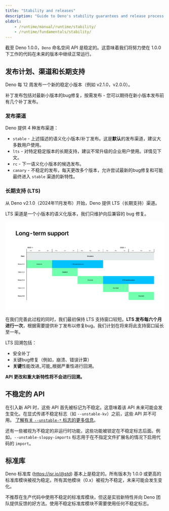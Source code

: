 ```yaml
---
title: "Stability and releases"
description: "Guide to Deno's stability guarantees and release process. Covering release channels, long-term support (LTS), unstable features, versioning policy, and how Deno maintains backward compatibility."
oldUrl:
    - /runtime/manual/runtime/stability/
    - /runtime/fundamentals/stability/
---
```


截至 Deno 1.0.0，`Deno` 命名空间 API 是稳定的。这意味着我们将努力使在 1.0.0 下工作的代码在未来的版本中继续正常运行。

## 发布计划、渠道和长期支持

Deno 每 12 周发布一个新的稳定小版本（例如 v2.1.0，v2.0.0）。

补丁发布包括对最新小版本的bug修复，按需发布 - 您可以期待在新小版本发布前有几个补丁发布。

### 发布渠道

Deno 提供 4 种发布渠道：

- `stable` - 上述描述的语义化小版本/补丁发布。这是**默认**的发布渠道，建议大多数用户使用。
- `lts` - 对特定稳定版本的长期支持，建议不常升级的企业用户使用。详情见下文。
- `rc` - 下一语义化小版本的候选发布。
- `canary` - 不稳定的发布，每天更改多个版本，允许尝试最新的bug修复和可能最终进入 `stable` 渠道的新特性。

### 长期支持 (LTS)

从 Deno v2.1.0（2024年11月发布）开始，Deno 提供 LTS（长期支持）渠道。

LTS 渠道是一个小版本的语义化版本，我们只维护向后兼容的 bug 修复。

![Deno 长期支持计划](./images/deno-lts-support.png)

在我们完善此过程的同时，我们最初保持 LTS 支持窗口较短。**LTS 发布每六个月进行一次**，根据需要提供补丁发布以修复bug。我们计划在将来将此支持窗口延长至一年。

LTS 回溯包括：

- 安全补丁
- 关键bug修复（例如，崩溃、错误计算）
- **关键**性能改进_可能_根据严重性进行回溯。

**API 更改和重大新特性将不会进行回溯。**

## 不稳定的 API

在引入新 API 时，这些 API 首先被标记为不稳定。这意味着该 API 未来可能会发生变化。在显式传递不稳定标志（如 `--unstable-kv`）之前，这些 API 并不可用。
[了解有关 `--unstable-*` 标志的更多信息](/runtime/reference/cli/unstable_flags)。

还有一些被视为不稳定的非运行时功能，这些功能被锁定在不稳定标志后面。例如，`--unstable-sloppy-imports` 标志用于在不指定文件扩展名的情况下启用代码的 `import`。

## 标准库

Deno 标准库 (https://jsr.io/@std) 基本上是稳定的。所有版本为 1.0.0 或更高的标准库模块被视为稳定。所有其他模块（0.x）被视为不稳定，未来可能会发生变化。

不推荐在生产代码中使用不稳定的标准库模块，但这是实验新特性并向 Deno 团队提供反馈的好方法。使用不稳定标准库模块不需要使用任何不稳定标志。